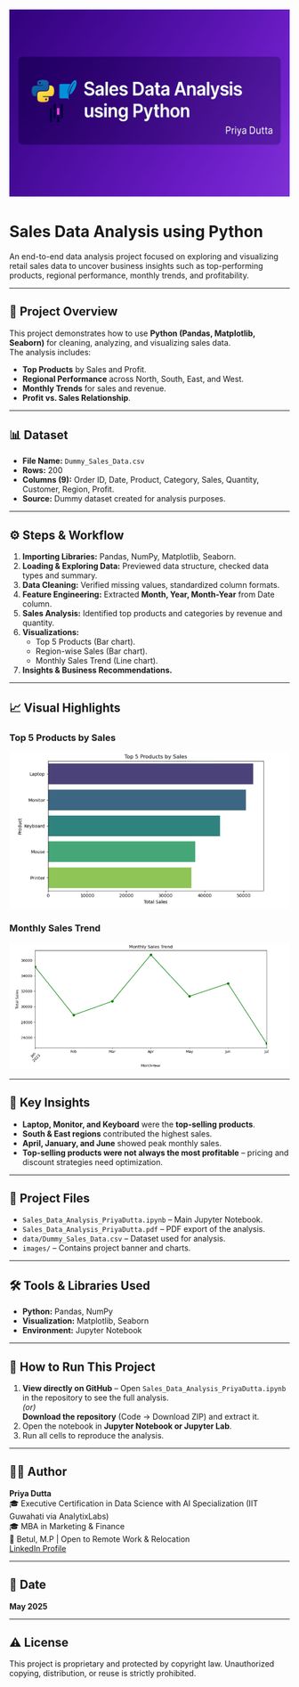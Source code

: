 # ![Banner](images/Sales_Data_Analysis_Banner.png)

# Sales Data Analysis using Python

An end-to-end data analysis project focused on exploring and visualizing retail sales data to uncover business insights such as top-performing products, regional performance, monthly trends, and profitability.

---

## 📌 Project Overview
This project demonstrates how to use **Python (Pandas, Matplotlib, Seaborn)** for cleaning, analyzing, and visualizing sales data.  
The analysis includes:
- **Top Products** by Sales and Profit.
- **Regional Performance** across North, South, East, and West.
- **Monthly Trends** for sales and revenue.
- **Profit vs. Sales Relationship**.

---

## 📊 Dataset
- **File Name:** `Dummy_Sales_Data.csv`
- **Rows:** 200
- **Columns (9):** Order ID, Date, Product, Category, Sales, Quantity, Customer, Region, Profit.
- **Source:** Dummy dataset created for analysis purposes.

---

## ⚙️ Steps & Workflow
1. **Importing Libraries:** Pandas, NumPy, Matplotlib, Seaborn.
2. **Loading & Exploring Data:** Previewed data structure, checked data types and summary.
3. **Data Cleaning:** Verified missing values, standardized column formats.
4. **Feature Engineering:** Extracted **Month, Year, Month-Year** from Date column.
5. **Sales Analysis:** Identified top products and categories by revenue and quantity.
6. **Visualizations:**
   - Top 5 Products (Bar chart).
   - Region-wise Sales (Bar chart).
   - Monthly Sales Trend (Line chart).
7. **Insights & Business Recommendations.**

---

## 📈 Visual Highlights

### **Top 5 Products by Sales**
![Top Products](Images/Top5_Products_Chart.png)

### **Monthly Sales Trend**
![Monthly Trend](Images/Monthly_Trend_Chart.png)

---

## 🔑 Key Insights
- **Laptop, Monitor, and Keyboard** were the **top-selling products**.
- **South & East regions** contributed the highest sales.
- **April, January, and June** showed peak monthly sales.
- **Top-selling products were not always the most profitable** – pricing and discount strategies need optimization.

---

## 📂 Project Files
- `Sales_Data_Analysis_PriyaDutta.ipynb` – Main Jupyter Notebook.
- `Sales_Data_Analysis_PriyaDutta.pdf` – PDF export of the analysis.
- `data/Dummy_Sales_Data.csv` – Dataset used for analysis.
- `images/` – Contains project banner and charts.

---

## 🛠 Tools & Libraries Used
- **Python:** Pandas, NumPy
- **Visualization:** Matplotlib, Seaborn
- **Environment:** Jupyter Notebook

---

## 🚀 How to Run This Project
1. **View directly on GitHub** – Open `Sales_Data_Analysis_PriyaDutta.ipynb` in the repository to see the full analysis.  
   *(or)*  
   **Download the repository** (Code → Download ZIP) and extract it.
2. Open the notebook in **Jupyter Notebook or Jupyter Lab**.
3. Run all cells to reproduce the analysis.

---

## 🧑‍💻 Author
**Priya Dutta**  
🎓 Executive Certification in Data Science with AI Specialization (IIT Guwahati via AnalytixLabs)  
🎓 MBA in Marketing & Finance  
📍 Betul, M.P | Open to Remote Work & Relocation  
[LinkedIn Profile](https://www.linkedin.com/in/priya-dutta-b2541b14b)

---

## 📅 Date
**May 2025**

---

## ⚠️ License
This project is proprietary and protected by copyright law. Unauthorized copying, distribution, or reuse is strictly prohibited.
